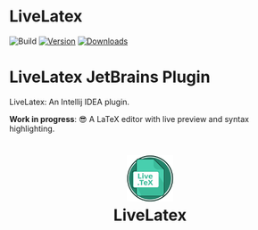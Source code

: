 
# LiveLatex

![Build](https://github.com/bg-omar/LiveLatex/workflows/Build/badge.svg)
[![Version](https://img.shields.io/jetbrains/plugin/v/22967.svg)](https://plugins.jetbrains.com/plugin/22967)
[![Downloads](https://img.shields.io/jetbrains/plugin/d/22967.svg)](https://plugins.jetbrains.com/plugin/22967)








# LiveLatex JetBrains Plugin

<!-- Plugin description -->

LiveLatex: An Intellij IDEA plugin.

**Work in progress**: 😎
A LaTeX editor with live preview and syntax highlighting.
<h1 align="center">
    <a href="">
      <img src="https://raw.githubusercontent.com/bg-omar/LiveLatex/refs/heads/master/src/main/resources/META-INF/pluginIcon.svg?sanitize=true" width="84" height="84" alt="logo"/>
    </a><br/>
    LiveLatex
</h1>
<!-- Plugin description end -->